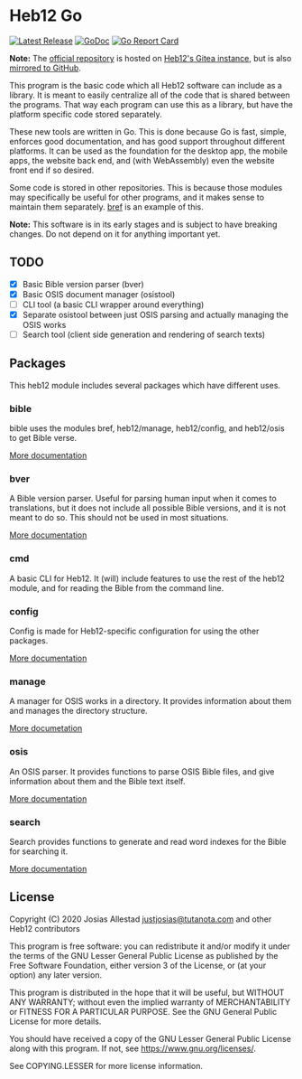 # Heb12 Go

[![Latest Release](https://img.shields.io/badge/release-v0.1.1-blue.svg)](https://code.heb12.com/heb12/heb12/releases)
[![GoDoc](https://godoc.org/github.com/golang/gddo?status.svg)](https://pkg.go.dev/code.heb12.com/heb12/heb12?tab=doc)
[![Go Report Card](https://goreportcard.com/badge/code.heb12.com/heb12/heb12)](https://goreportcard.com/report/code.heb12.com/heb12/heb12)

**Note:** The [official repository](https://code.heb12.com/heb12/heb12) is hosted on [Heb12's Gitea instance](https://code.heb12.com/heb12), but is also [mirrored to GitHub](https://github.com/heb12/heb12).

This program is the basic code which all Heb12 software can include as a library. It is meant to easily centralize all of the code that is shared between the programs. That way each program can use this as a library, but have the platform specific code stored separately.

These new tools are written in Go. This is done because Go is fast, simple, enforces good documentation, and has good support throughout different platforms. It can be used as the foundation for the desktop app, the mobile apps, the website back end, and (with WebAssembly) even the website front end if so desired.

Some code is stored in other repositories. This is because those modules may specifically be useful for other programs, and it makes sense to maintain them separately. [bref](https://code.heb12.com/Heb12/bref) is an example of this.

**Note:** This software is in its early stages and is subject to have breaking changes. Do not depend on it for anything important yet.

## TODO

- [x] Basic Bible version parser (bver)
- [x] Basic OSIS document manager (osistool)
- [ ] CLI tool (a basic CLI wrapper around everything)
- [x] Separate osistool between just OSIS parsing and actually managing the OSIS works
- [ ] Search tool (client side generation and rendering of search texts)

## Packages

This heb12 module includes several packages which have different uses. 

### bible

bible uses the modules bref, heb12/manage, heb12/config, and heb12/osis to get Bible verse.

[More documentation](https://pkg.go.dev/code.heb12.com/heb12/heb12/bible?tab=doc)

### bver

A Bible version parser. Useful for parsing human input when it comes to translations, but it does not include all possible Bible versions, and it is not meant to do so. This should not be used in most situations.

[More documentation](https://pkg.go.dev/code.heb12.com/heb12/heb12/bver?tab=doc)

### cmd

A basic CLI for Heb12. It (will) include features to use the rest of the heb12 module, and for reading the Bible from the command line.

### config

Config is made for Heb12-specific configuration for using the other packages.

[More documentation](https://pkg.go.dev/code.heb12.com/heb12/heb12/config?tab=doc)

### manage

A manager for OSIS works in a directory. It provides information about them and manages the directory structure.

[More documetation](https://pkg.go.dev/code.heb12.com/heb12/heb12/manage?tab=doc)

### osis

An OSIS parser. It provides functions to parse OSIS Bible files, and give information about them and the Bible text itself.

[More documentation](https://pkg.go.dev/code.heb12.com/heb12/heb12/osis?tab=doc)

### search

Search provides functions to generate and read word indexes for the Bible for searching it.

[More documentation](https://pkg.go.dev/code.heb12.com/heb12/heb12/search?tab=doc)

## License

Copyright (C) 2020 Josias Allestad <justjosias@tutanota.com> and other Heb12 contributors

This program is free software: you can redistribute it and/or modify
it under the terms of the GNU Lesser General Public License as published by
the Free Software Foundation, either version 3 of the License, or
(at your option) any later version.

This program is distributed in the hope that it will be useful,
but WITHOUT ANY WARRANTY; without even the implied warranty of
MERCHANTABILITY or FITNESS FOR A PARTICULAR PURPOSE.  See the
GNU General Public License for more details.

You should have received a copy of the GNU Lesser General Public License
along with this program. If not, see <https://www.gnu.org/licenses/>.

See COPYING.LESSER for more license information.
